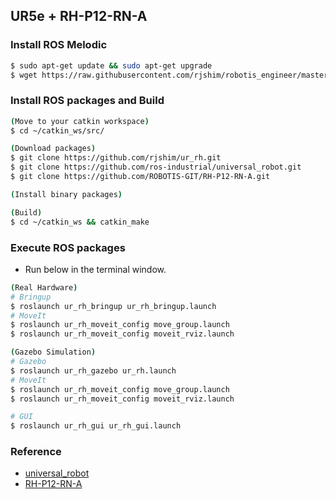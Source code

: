 ## UR5e + RH-P12-RN-A

### Install ROS Melodic
```sh
$ sudo apt-get update && sudo apt-get upgrade
$ wget https://raw.githubusercontent.com/rjshim/robotis_engineer/master/install_ros_melodic.sh && chmod 755 ./install_ros_melodic.sh && bash ./install_ros_melodic.sh
```

### Install ROS packages and Build
```sh
(Move to your catkin workspace)
$ cd ~/catkin_ws/src/

(Download packages)
$ git clone https://github.com/rjshim/ur_rh.git
$ git clone https://github.com/ros-industrial/universal_robot.git
$ git clone https://github.com/ROBOTIS-GIT/RH-P12-RN-A.git

(Install binary packages)

(Build)
$ cd ~/catkin_ws && catkin_make
```

### Execute ROS packages
- Run below in the terminal window.

```sh
(Real Hardware)
# Bringup
$ roslaunch ur_rh_bringup ur_rh_bringup.launch
# MoveIt
$ roslaunch ur_rh_moveit_config move_group.launch
$ roslaunch ur_rh_moveit_config moveit_rviz.launch

(Gazebo Simulation)
# Gazebo
$ roslaunch ur_rh_gazebo ur_rh.launch
# MoveIt
$ roslaunch ur_rh_moveit_config move_group.launch
$ roslaunch ur_rh_moveit_config moveit_rviz.launch

# GUI
$ roslaunch ur_rh_gui ur_rh_gui.launch
```

### Reference
- [universal_robot](https://github.com/ros-industrial/universal_robot)
- [RH-P12-RN-A](https://github.com/ROBOTIS-GIT/RH-P12-RN-A)
